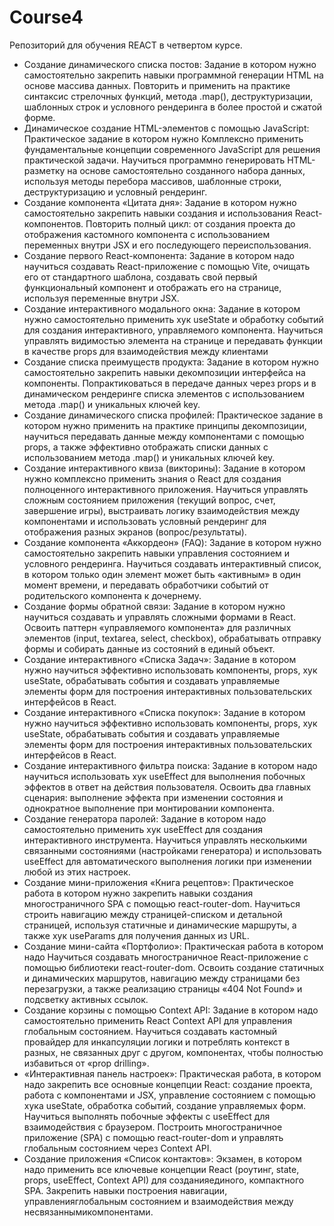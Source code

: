# Course4
Репозиторий для обучения REACT в четвертом курсе.
- Создание динамического списка постов: Задание в котором нужно самостоятельно закрепить навыки программной генерации HTML на основе массива данных. Повторить и применить на практике синтаксис стрелочных функций, метода .map(), деструктуризации, шаблонных  строк и условного рендеринга в более простой и сжатой форме.
- Динамическое создание HTML-элементов с помощью JavaScript: Практическое задание в котором нужно Комплексно применить фундаментальные концепции современного JavaScript для решения практической задачи. Научиться программно генерировать HTML-разметку на основе самостоятельно созданного набора данных, используя методы перебора массивов, шаблонные строки, деструктуризацию и условный рендеринг.
- Создание компонента «Цитата дня»: Задание в котором нужно самостоятельно закрепить навыки создания и использования React-компонентов. Повторить полный цикл: от создания проекта до отображения кастомного компонента с использованием переменных внутри JSX и его последующего переиспользования.
- Создание первого React-компонента: Задание в котором надо научиться создавать React-приложение с помощью Vite, очищать его от стандартного шаблона, создавать свой первый функциональный компонент и отображать его на странице, используя переменные внутри JSX.
- Создание интерактивного модального окна: Задание в котором нужно самостоятельно применить хук useState и обработку событий для создания интерактивного, управляемого компонента. Научиться управлять видимостью элемента на странице и передавать функции в  качестве props для взаимодействия между клиентами
- Создание списка преимуществ продукта: Задание в котором нужно самостоятельно закрепить навыки декомпозиции интерфейса на компоненты. Попрактиковаться в передаче данных через props и в динамическом рендеринге списка элементов с использованием метода .map() и уникальных ключей key.
- Создание динамического списка профилей: Практическое задание в котором нужно применить на практике принципы декомпозиции, научиться передавать данные между компонентами с помощью props, а также эффективно отображать списки данных с использованием метода .map() и уникальных ключей key.
- Создание интерактивного квиза (викторины): Задание в котором нужно комплексно применить знания о React для создания полноценного интерактивного приложения. Научиться управлять сложным состоянием приложения (текущий вопрос, счет, завершение игры), выстраивать логику взаимодействия между компонентами и использовать условный рендеринг для отображения разных экранов (вопрос/результаты).
- Создание компонента «Аккордеон» (FAQ): Задание в котором нужно самостоятельно закрепить навыки управления состоянием и условного рендеринга. Научиться создавать интерактивный список, в котором только один элемент может быть «активным» в один момент времени, и передавать обработчики событий от родительского компонента к дочернему.
- Создание формы обратной связи: Задание в котором нужно научиться создавать и управлять сложными формами в React. Освоить паттерн «управляемого компонента» для различных элементов (input, textarea, select, checkbox), обрабатывать отправку формы и собирать данные из состояний в единый объект.
- Создание интерактивного «Списка Задач»: Задание в котором нужно научиться эффективно использовать компоненты, props, хук useState, обрабатывать события и создавать управляемые элементы форм для построения интерактивных пользовательских интерфейсов в React.
- Создание интерактивного «Списка покупок»: Задание в котором нужно научиться эффективно использовать компоненты, props, хук useState, обрабатывать события и создавать управляемые элементы форм для построения интерактивных пользовательских интерфейсов в React.
- Создание интерактивного фильтра поиска: Задание в котором надо научиться использовать хук useEffect для выполнения побочных эффектов в ответ на действия пользователя. Освоить два главных сценария: выполнение эффекта при изменении состояния и однократное выполнение при монтировании компонента.
- Создание генератора паролей: Задание в котором надо самостоятельно применить хук useEffect для создания интерактивного инструмента. Научиться управлять несколькими связанными состояниями (настройками генератора) и использовать useEffect для автоматического выполнения логики при изменении любой из этих настроек.
- Создание мини-приложения «Книга рецептов»: Практическое работа в котором нужно закрепить навыки создания многостраничного SPA с помощью react-router-dom. Научиться строить навигацию между страницей-списком и детальной страницей, используя статичные и динамические маршруты, а также хук useParams для получения данных из URL.
- Создание мини-сайта «Портфолио»: Практическая работа в котором надо Научиться создавать многостраничное React-приложение с помощью библиотеки react-router-dom. Освоить создание статичных и динамических маршрутов, навигацию между страницами без перезагрузки, а также реализацию страницы «404 Not Found» и подсветку активных ссылок.
- Создание корзины с помощью Context API: Задание в котором надо самостоятельно применить React Context API для управления глобальным состоянием. Научиться создавать кастомный провайдер для инкапсуляции логики и потреблять контекст в разных, не связанных друг с другом, компонентах, чтобы полностью избавиться от «prop drilling».
- «Интерактивная панель настроек»: Практическая работа, в котором надо закрепить все основные концепции React: создание проекта, работа с компонентами и JSX, управление состоянием с помощью хука useState, обработка событий, создание управляемых форм. Научиться выполнять побочные эффекты с useEffect для взаимодействия с браузером. Построить многостраничное приложение (SPA) с помощью react-router-dom и управлять глобальным состоянием через Context API.
- Создание приложения «Список контактов»: Экзамен, в котором надо применить все ключевые концепции React (роутинг, state, props, useEffect, Context API) для созданияединого, компактного SPA. Закрепить навыки построения навигации, управленияглобальным состоянием и взаимодействия между несвязаннымикомпонентами.
